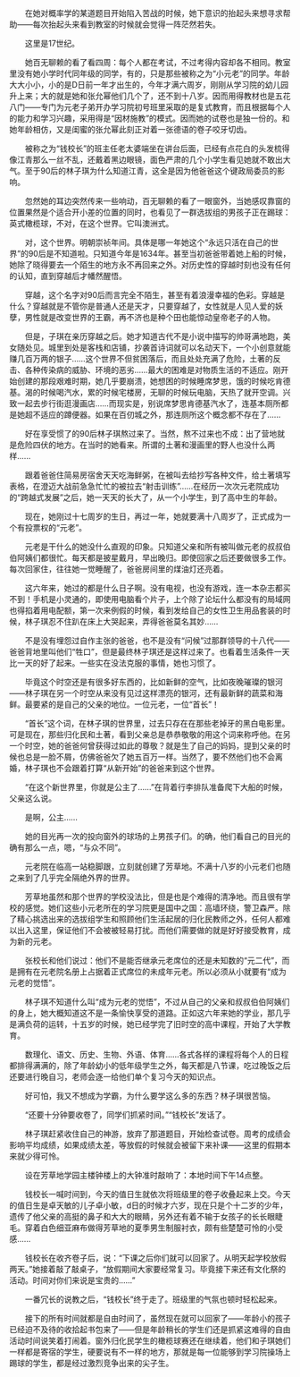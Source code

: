 　　在她对概率学的某道题目开始陷入苦战的时候，她下意识的抬起头来想寻求帮助——每次抬起头来看到教室的时候就会觉得一阵茫然若失。

　　这里是17世纪。

　　她百无聊赖的看了看四周：每个人都在考试，不过考得内容却各不相同。教室里没有她小学时代同年级的同学，有的，只是那些被称之为“小元老”的同学。年龄大大小小，小的是D日前一年才出生的，今年才满六周岁，刚刚从学习院的幼儿园升上来；大的就是她和张允幂他们几个了，还不到十八岁。因而用得教材也是五花八门——专门为元老子弟开办学习院初号班里采取的是复式教育，而且根据每个人的能力和学习兴趣，采用得是“因材施教”的模式。因而她的试卷也是独一份的。和她年龄相仿，又是闺蜜的张允幂此刻正对着一张德语的卷子咬牙切齿。

　　被称之为“钱校长”的班主任老太婆端坐在讲台后面，已经有点花白的头发梳得像江青那么一丝不乱，还戴着黑边眼镜，面色严肃的几个小学生看见她就不敢出大气。至于90后的林子琪为什么知道江青，这全是因为他爸爸这个键政局委员的影响。

　　忽然她的耳边突然传来一些响动，百无聊赖的看了一眼窗外，当她感叹靠窗的位置果然是个适合开小差的位置的同时，也看见了一群选拔组的男孩子正在踢球：英式橄榄球，不对，在这个世界。它叫澳洲式。

　　对，这个世界。明朝崇祯年间。具体是哪一年她这个“永远只活在自己的世界”的90后是不知道啦。只知道今年是1634年。甚至当初爸爸带着她上船的时候，她除了晓得要去一个陌生的地方永不再回来之外。对历史性的穿越时刻也没有任何的认知，直到穿越后才幡然醒悟。

　　穿越，这个名字对90后而言完全不陌生，甚至有着浪漫幸福的色彩。穿越是什么？穿越就是不管你是普通人还是天才，只要穿越了，女性就是人见人爱的妖孽，男性就是改变世界的王霸，再不济也是种个田也能惊动皇帝老子的人物。

　　但是，子琪在亲历穿越之后。她才知道古代不是小说中描写的帅哥满地跑，美女随处见。城里到处是客栈和店铺，抄袭首诗词就可以名动天下，一个小创意就能赚几百万两的银子……这个世界不但贫困落后，而且处处充满了危险，土著的反击、各种传染病的威胁、环境的恶劣……最大的困难是对物质生活的不适应。刚开始创建的那段艰难时期，她几乎要崩溃，她想困的时候睡席梦思，饿的时候吃肯德基。渴的时候喝汽水，累的时候宅楼房，无聊的时候玩电脑，天热了就开空调。兴致一起去步行街逛漫画店……而现实是，别说席梦思肯德基汽水了，连基本厕所都是她超不适应的蹲便器。如果在百仞城之外，那连厕所这个概念都不存在了……

　　好在享受惯了的90后林子琪熬过来了。当然，熬不过来也不成：出了营地就是危险四伏的地方。在当时的她看来。所谓的土著和漫画里的野人也没什么两样……

　　跟着爸爸住简易房宿舍天天吃海鲜粥，在被叫去给抄写各种文件，给土著填写表格，在澄迈大战前急急忙忙的被拉去“射击训练”……在经历一次次元老院成功的“跨越式发展”之后，她一天天的长大了，从一个小学生，到了高中生的年龄。

　　现在，她刚过十七周岁的生日，再过一年，她就要满十八周岁了，正式成为一个有投票权的“元老”。

　　元老是干什么的她没什么直观的印象。只知道父亲和所有被叫做元老的叔叔伯伯阿姨们都很忙。每天都是披星戴月，早出晚归。即使回家之后还要做很多工作。每次回家住，往往她一觉睡醒了，爸爸房间里的煤油灯还亮着。

　　这六年来，她过的都是什么日子啊。没有电视，也没有游戏，连一本杂志都买不到！手机是小灵通的，即使用电脑看个片子，上个除了论坛什么都没有的局域网也得掐着用电配额，第一次来例假的时候，看到发给自己的女性卫生用品套装的时候，林子琪忍不住趴在床上大哭起来，弄得爸爸莫名其妙……

　　不是没有埋怨过自作主张的爸爸，也不是没有“问候”过那群领导的十八代——爸爸背地里叫他们“牲口”，但是最终林子琪还是这样过来了。也看着生活条件一天比一天的好了起来。一些实在没法克服的事情，她也习惯了。

　　毕竟这个时空还是有很多好东西的，比如新鲜的空气，比如夜晚璀璨的银河——林子琪在另一个时空从来没有见过这样漂亮的银河，还有最新鲜的蔬菜和海鲜。最要紧的是自己的父亲的地位。一位元老，一位“首长”！

　　“首长”这个词，在林子琪的世界里，过去只存在在那些老掉牙的黑白电影里。可是现在，那些归化民和土著，看到父亲总是恭恭敬敬的用这个词来称呼他。在另一个时空，她的爸爸何曾获得过如此的尊敬？就是生了自己的妈妈，提到父亲的时候也总是一脸不屑，仿佛爸爸欠了她五百万一样。当然了，要不然他们也不会离婚，林子琪也不会跟着打算“从新开始”的爸爸来到这个世界。

　　“在这个新世界里，你就是公主了……”在背着行李排队准备爬下大船的时候，父亲这么说。

　　是啊，公主……

　　她的目光再一次的投向窗外的球场的上男孩子们。的确，他们看自己的目光的确有那么一点，嗯，“与众不同”。

　　元老院在临高一站稳脚跟，立刻就创建了芳草地。不满十八岁的小元老们也随之来到了几乎完全隔绝外界的世界。

　　芳草地虽然和那个世界的学校没法比，但是也是个难得的清净地。而且很有学校的感觉。她们这些小元老所在的学习院更是国中之国：高墙环绕，警卫森严。除了精心挑选出来的选拔组学生和照顾他们生活起居的归化民教师之外，任何人都难以出入这里，保证他们不会被被轻易打扰。而他们需要做的就是好好接受教育，成为新的元老。

　　张校长和他们说过：他们不是能否继承元老席位的还是未知数的“元二代”，而是拥有在元老院名册上占据着正式席位的未成年元老。所以必须从小就要有“成为元老的觉悟”。

　　林子琪不知道什么叫“成为元老的觉悟”，不过从自己的父亲和叔叔伯伯阿姨们的身上，她大概知道这不是一条愉快享受的道路。正如这六年来她的学业，那几乎是满负荷的运转，十五岁的时候，她已经学完了旧时空的高中课程，开始了大学教育。

　　数理化、语文、历史、生物、外语、体育……各式各样的课程将每个人的日程都排得满满的，除了年龄幼小的低年级学生之外，每天都是八节课，吃过晚饭之后还要进行晚自习，老师会逐一给他们单个复习今天的知识点。

　　好可怕，我又不想成为学霸，为什么要学这么多的东西？林子琪很苦恼。

　　“还要十分钟要收卷了，同学们抓紧时间。”“钱校长”发话了。

　　林子琪赶紧收住自己的神游，放弃了那道题目，开始检查试卷。周考的成绩会影响平均成绩，如果成绩太差，等放假的时候就会被留下来补课——这里的假期本来就少得可怜。

　　设在芳草地学园主楼钟楼上的大钟准时敲响了：本地时间下午14点整。

　　钱校长一喊时间到，今天的值日生就依次将班级里的卷子收叠起来上交。今天的值日生是卓天敏的儿子卓小敏，d日的时候才六岁，现在只是个十二岁的少年，遗传了他父亲的高挺的鼻子和大大的眼睛，另外还有着不输于女孩子的长长眼睫毛。穿着白色细亚麻布做得芳草地的夏季男生制服衬衣，颇有些楚楚可怜的小受感……

　　钱校长在收齐卷子后，说：“下课之后你们就可以回家了。从明天起学校放假两天。”她接着敲了敲桌子，“放假期间大家要经常复习。毕竟接下来还有文化祭的活动。时间对你们来说是宝贵的……”

　　一番冗长的说教之后，“钱校长”终于走了。班级里的气氛也顿时轻松起来。

　　接下的所有时间就都是自由时间了，虽然现在就可以回家了——年龄小的孩子已经迫不及待的收拾起书包来了——但是年龄稍长的学生们还是抓紧这难得的自由活动时间说笑着打闹着。窗外归化民学生的橄榄球赛还在继续着，他们和子琪她们一样都是寄宿的学生，硬要说有不一样的地方，那就是每一位能够到学习院操场上踢球的学生，都是经过激烈竞争出来的尖子生。

